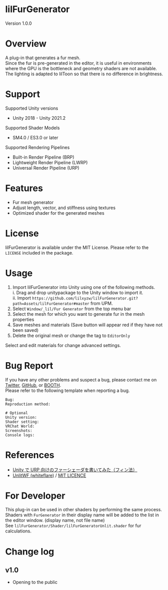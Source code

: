 # lilFurGenerator
Version 1.0.0

# Overview
A plug-in that generates a fur mesh.  
Since the fur is pre-generated in the editor, it is useful in environments where the GPU is the bottleneck and geometry shaders are not available.  
The lighting is adapted to lilToon so that there is no difference in brightness.

# Support
Supported Unity versions
- Unity 2018 - Unity 2021.2

Supported Shader Models
- SM4.0 / ES3.0 or later

Supported Rendering Pipelines
- Built-in Render Pipeline (BRP)
- Lightweight Render Pipeline (LWRP)
- Universal Render Pipeline (URP)

# Features
- Fur mesh generator
- Adjust length, vector, and stiffness using textures
- Optimized shader for the generated meshes

# License
lilFurGenerator is available under the MIT License. Please refer to the `LICENSE` included in the package.

# Usage
1. Import lilFurGenerator into Unity using one of the following methods.  
    i. Drag and drop unitypackage to the Unity window to import it.  
    ii. Import ```https://github.com/lilxyzw/lilFurGenerator.git?path=Assets/lilFurGenerator#master``` from UPM.  
2. Select `Window/_lil/Fur Generator` from the top menu bar
3. Select the mesh for which you want to generate fur in the mesh properties
4. Save meshes and materials (Save button will appear red if they have not been saved)
5. Delete the original mesh or change the tag to `EditorOnly`

Select and edit materials for change advanced settings.

# Bug Report
If you have any other problems and suspect a bug, please contact me on [Twitter](https://twitter.com/lil_xyzw), [GitHub](https://github.com/lilxyzw/lilFurGenerator), or [BOOTH](https://lilxyzw.booth.pm/).  
Please refer to the following template when reporting a bug.
```
Bug: 
Reproduction method: 

# Optional
Unity version: 
Shader setting: 
VRChat World: 
Screenshots: 
Console logs: 
```

# References
- [Unity で URP 向けのファーシェーダを書いてみた（フィン法）](https://tips.hecomi.com/entry/2021/07/24/121420)  
- [UnlitWF (whiteflare)](https://github.com/whiteflare/Unlit_WF_ShaderSuite) / [MIT LICENCE](https://github.com/whiteflare/Unlit_WF_ShaderSuite/blob/master/LICENSE)  

# For Developer
This plug-in can be used in other shaders by performing the same process.  
Shaders with `FurGenerator` in their display name will be added to the list in the editor window. (display name, not file name)  
See `lilFurGenerator/Shader/lilFurGeneratorUnlit.shader` for fur calculations.

# Change log
## v1.0
- Opening to the public